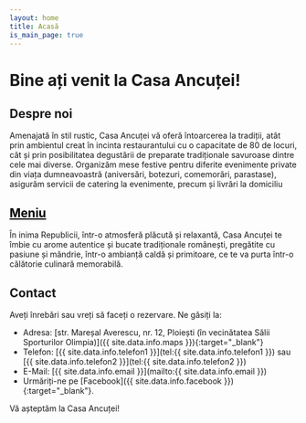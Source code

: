 ```yaml
---
layout: home
title: Acasă
is_main_page: true
---
```


# Bine ați venit la Casa Ancuței!

## Despre noi

Amenajată în stil rustic, Casa Ancuței vă oferă întoarcerea la tradiții, atât prin ambientul creat în incinta restaurantului cu o capacitate de 80 de locuri, cât și prin posibilitatea degustării de preparate tradiționale savuroase dintre cele mai diverse.
Organizăm mese festive pentru diferite evenimente private din viața dumneavoastră (aniversări, botezuri, comemorări, parastase), asigurăm servicii de catering la evenimente, precum și livrări la domiciliu

## <a class="page-link" href="{{ site.baseurl }}/meniu" style="color: black">Meniu</a>

În inima Republicii, într-o atmosferă plăcută și relaxantă, Casa Ancuței te îmbie cu arome autentice și bucate tradiționale românești, pregătite cu pasiune și mândrie, într-o ambianță caldă și primitoare, ce te va purta într-o călătorie culinară memorabilă.

## Contact

Aveți înrebări sau vreți să faceți o rezervare. Ne găsiți la:
- Adresa: [str. Mareșal Averescu, nr. 12, Ploiești (în vecinătatea Sălii Sporturilor Olimpia)]({{ site.data.info.maps }}){:target="_blank"}
- Telefon: [{{ site.data.info.telefon1 }}](tel:{{ site.data.info.telefon1 }}) sau [{{ site.data.info.telefon2 }}](tel:{{ site.data.info.telefon2 }})
- E-Mail: [{{ site.data.info.email }}](mailto:{{ site.data.info.email }})
- Urmăriți-ne pe [Facebook]({{ site.data.info.facebook }}){:target="_blank"}.

Vă așteptăm la Casa Ancuței!
